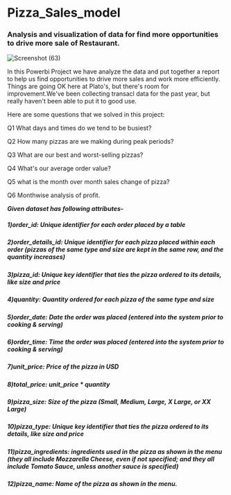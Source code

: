 # Pizza_Sales_model
### Analysis and visualization of data for find more opportunities to drive more sale of Restaurant.

![Screenshot (63)](https://user-images.githubusercontent.com/113659344/210181080-8eb28f69-c606-413f-a928-7b01c5883e21.png)



In this Powerbi Project we have  analyze the data and put together a report to help us find opportunities to drive more sales and work more efficiently.
Things are going OK here at Plato's, but there's room for improvement.We've been collecting transacl data for the past year, but really haven't been able to put it to good use. 


Here are some questions that we solved in this project:

Q1 What days and times do we tend to be busiest?

Q2 How many pizzas are we making during peak periods?

Q3 What are our best and worst-selling pizzas?

Q4 What's our average order value?

Q5 what is the month over month sales change of pizza?

Q6 Monthwise analysis of profit.


***Given dataset has following attributes-***

##### 1)order_id: Unique identifier for each order placed by a table

##### 2)order_details_id: Unique identifier for each pizza placed within each order (pizzas of the same type and size are kept in the same row, and                           the quantity increases)

##### 3)pizza_id: Unique key identifier that ties the pizza ordered to its details, like size and price

##### 4)quantity: Quantity ordered for each pizza of the same type and size

##### 5)order_date: Date the order was placed (entered into the system prior to cooking & serving)

##### 6)order_time: Time the order was placed (entered into the system prior to cooking & serving)

##### 7)unit_price: Price of the pizza in USD

##### 8)total_price: unit_price * quantity

##### 9)pizza_size: Size of the pizza (Small, Medium, Large, X Large, or XX Large)

##### 10)pizza_type: Unique key identifier that ties the pizza ordered to its details, like size and price

##### 11)pizza_ingredients: ingredients used in the pizza as shown in the menu (they all include Mozzarella Cheese, even if not specified; and they          all include Tomato Sauce, unless another sauce is specified)

##### 12)pizza_name: Name of the pizza as shown in the menu.

